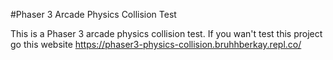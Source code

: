 #Phaser 3 Arcade Physics Collision Test

This is a Phaser 3 arcade physics collision test.
If you wan't test this project go this website
https://phaser3-physics-collision.bruhhberkay.repl.co/
